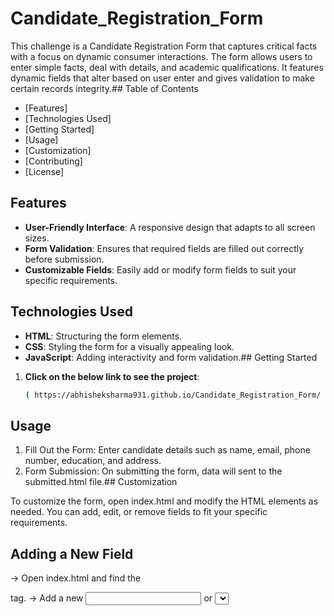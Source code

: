 # Candidate_Registration_Form


This challenge is a Candidate Registration Form that captures critical facts with a focus on dynamic consumer interactions. The form allows users to enter simple facts, deal with details, and academic qualifications. It features dynamic fields that alter based on user enter and gives validation to make certain records integrity.## Table of Contents

- [Features]
- [Technologies Used]
- [Getting Started]
- [Usage]
- [Customization]
- [Contributing]
- [License]
## Features

- **User-Friendly Interface**: A responsive design that adapts to all screen sizes.
- **Form Validation**: Ensures that required fields are filled out correctly before submission.
- **Customizable Fields**: Easily add or modify form fields to suit your specific requirements.
## Technologies Used

- **HTML**: Structuring the form elements.
- **CSS**: Styling the form for a visually appealing look.
- **JavaScript**: Adding interactivity and form validation.## Getting Started

1. **Click on the below link to see the project**:
   ```bash
   ( https://abhisheksharma931.github.io/Candidate_Registration_Form/ )
## Usage

1. Fill Out the Form: Enter candidate details such as name, email, phone number, education, and address.
2. Form Submission: On submitting the form, data will  sent to the submitted.html file.## Customization

To customize the form, open index.html and modify the HTML elements as needed. You can add, edit, or remove fields to fit your specific requirements.
## Adding a New Field

-> Open index.html and find the <form> tag.
-> Add a new <input> or <select> field with appropriate name and id attributes.
-> Update the CSS if required to maintain a consistent design.
-> If using JavaScript for validation, update the validateForm() function to include the new field.
## Contributing

Contributions are always welcome!

Feel free to open issues or submit pull requests if you'd like to contribute.


## License

This project is open source and available under the MIT License. (Made by Abhishek Sharma)## Authors

- [@AbhishekSharma931](https://github.com/AbhishekSharma931)
## Documentation

It provides a streamlined interface for entering personal details, contact information, educational background, skills, and address. This form is designed to be easily customizable and adaptable, allowing organizations to gather necessary candidate data efficiently.## Prerequisites
  -> For Local Deployment
     Web Browser: Chrome, Firefox, Safari, etc.
## FAQ

#### 1. What data does the Candidate Registration Form gather?
ANS- The shape collects essential candidate facts, which includes personal info (call, touch facts), educational history, paintings revel in, competencies, and any additional facts applicable to the location.

#### 2. Can I upload or cast off fields from the shape?
ANS- Yes, the form is fully customizable. You can upload, eliminate, or rename fields by way of editing the index.Html record. Additionally, any styling adjustments may be made in the style.Css report.

#### 3. Is the shape responsive?
ANS- Yes, the form is designed to be completely responsive and adjusts to diverse screen sizes, ensuring compatibility with cellular, pill, and desktop devices.

#### 4. How is statistics validation treated inside the form?
ANS- The shape includes client-aspect validation the use of JavaScript to ensure fields are effectively filled out. For example, required fields are checked, email addresses ought to be in the appropriate format, and make contact with numbers allow only numeric values.
#### 5. What technologies are used in this form?
ANS- The Candidate Registration Form is built using HTML for structure, CSS for styling, and JavaScript for interactivity and form validation.

#### 6. How do I set up the form locally?
ANS- a.Clone or download the project files.
b. Open the index.html file in your browser, or run it via a local web server.
c. For local testing, you only need a web browser and a text editor.

#### 7. How do I modify form styling?
ANS- Open the style.css file and edit the CSS properties to change colors, fonts, or layouts. You can customize it to align with your website’s design.

